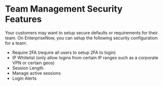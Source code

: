 # Team Management Security Features

Your customers may want to setup secure defaults or requirements for their team. On EnterpriseNow, you can setup the following security configuration for a team:

* Require 2FA (require all users to setup 2FA to login)
* IP Whitelist (only allow logins from certain IP ranges such as a corporate VPN or certain geos)
* Session Length
* Manage active sessions
* Login Alerts
